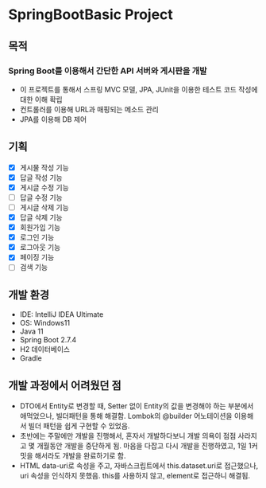 # SpringBootBasic Project
## 목적
###  Spring Boot를 이용해서 간단한 API 서버와 게시판을 개발 
* 이 프로젝트를 통해서 스프링 MVC 모델, JPA, JUnit을 이용한 테스트 코드 작성에 대한 이해 확립
* 컨트롤러를 이용해 URL과 매핑되는 메소드 관리
* JPA를 이용해 DB 제어

## 기획
* [x] 게시물 작성 기능
* [x] 답글 작성 기능
* [x] 게시글 수정 기능
* [ ] 답글 수정 기능
* [ ] 게시글 삭제 기능
* [x] 답글 삭제 기능
* [x] 회원가입 기능
* [x] 로그인 기능
* [x] 로그아웃 기능
* [x] 페이징 기능
* [ ] 검색 기능

## 개발 환경
- IDE: IntelliJ IDEA Ultimate
- OS: Windows11
- Java 11
- Spring Boot 2.7.4
- H2 데이터베이스
- Gradle

## 개발 과정에서 어려웠던 점
* DTO에서 Entity로 변경할 때, Setter 없이 Entity의 값을 변경해야 하는 부분에서 애먹었으나, 빌더패턴을 통해 해결함. Lombok의 @builder 어노테이션을 이용해서 빌더 패턴을 쉽게 구현할 수 있었음.
* 초반에는 주말에만 개발을 진행해서, 혼자서 개발하다보니 개발 의욕이 점점 사라지고 몇 개월동안 개발을 중단하게 됨. 마음을 다잡고 다시 개발을 진행하였고, 1일 1커밋을 해서라도 개발을 완료하기로 함.
* HTML data-uri로 속성을 주고, 자바스크립트에서 this.dataset.uri로 접근했으나, uri 속성을 인식하지 못했음. this를 사용하지 않고, element로 접근하니 해결됨.